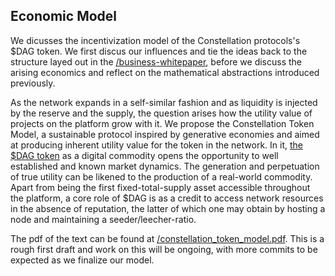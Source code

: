 ## Economic Model
We dicusses the incentivization model of the Constellation protocols's $DAG token. 
We first discus our influences and tie the ideas back to the structure layed out in the 
[/business-whitepaper](https://github.com/Constellation-Labs/whitepaper-business), 
before we discuss the arising economics and reflect on the mathematical abstractions introduced previously. 

As the network expands in a self-similar fashion and as liquidity is injected by the reserve and the supply, the question arises how the utility value of projects on the platform grow with it. 
We propose the Constellation Token Model, a sustainable protocol inspired by generative economies and aimed at producing inherent utility value for the token in the network. In it, 
[the $DAG token](https://github.com/Constellation-Labs/awesome-constellation#the-dag-token) 
as a digital commodity opens the opportunity to well established and known market dynamics. The generation and perpetuation of true utility can be likened to the production of a real-world commodity. Apart from being the first fixed-total-supply asset accessible throughout the platform, a core role of $DAG is as a credit to access network resources in the absence of reputation, the latter of which one may obtain by hosting a node and maintaining a seeder/leecher-ratio.

The pdf of the text can be found at [/constellation_token_model.pdf](https://github.com/Constellation-Labs/economic-model/blob/master/constellation_token_model.pdf). 
This is a rough first draft and work on this will be ongoing, with more commits to be expected as we finalize our model.
